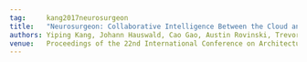 ```yaml
---
tag:     kang2017neurosurgeon
title:   "Neurosurgeon: Collaborative Intelligence Between the Cloud and Mobile Edge"
authors: Yiping Kang, Johann Hauswald, Cao Gao, Austin Rovinski, Trevor Mudge, Jason Mars, and Lingjia Tang
venue:   Proceedings of the 22nd International Conference on Architectural Support for Programming Languages and Operating Systems (ASPLOS)
---
```

